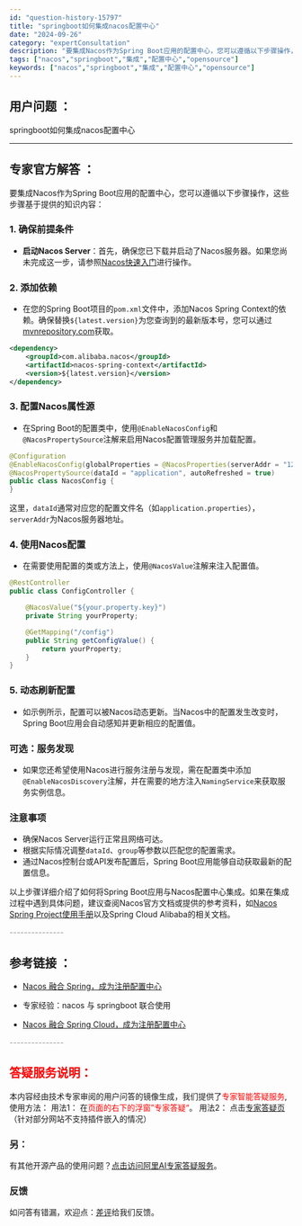 ```yaml
---
id: "question-history-15797"
title: "springboot如何集成nacos配置中心"
date: "2024-09-26"
category: "expertConsultation"
description: "要集成Nacos作为Spring Boot应用的配置中心，您可以遵循以下步骤操作，这些步骤基于提供的知识内容：### 1. 确保前提条件- **启动Nacos Server**：首先，确保您已下载并启动了Nacos服务器。如果您尚未完成这一步，请参照[Nacos快速入门](../quickstart"
tags: ["nacos","springboot","集成","配置中心","opensource"]
keywords: ["nacos","springboot","集成","配置中心","opensource"]
---
```


## 用户问题 ： 
 springboot如何集成nacos配置中心  

---------------
## 专家官方解答 ：

要集成Nacos作为Spring Boot应用的配置中心，您可以遵循以下步骤操作，这些步骤基于提供的知识内容：

### 1. 确保前提条件
- **启动Nacos Server**：首先，确保您已下载并启动了Nacos服务器。如果您尚未完成这一步，请参照[Nacos快速入门](../quickstart/quick-start.md)进行操作。

### 2. 添加依赖
- 在您的Spring Boot项目的`pom.xml`文件中，添加Nacos Spring Context的依赖。确保替换`${latest.version}`为您查询到的最新版本号，您可以通过[mvnrepository.com](https://mvnrepository.com/artifact/com.alibaba.nacos/nacos-spring-context)获取。

```xml
<dependency>
    <groupId>com.alibaba.nacos</groupId>
    <artifactId>nacos-spring-context</artifactId>
    <version>${latest.version}</version>
</dependency>
```

### 3. 配置Nacos属性源
- 在Spring Boot的配置类中，使用`@EnableNacosConfig`和`@NacosPropertySource`注解来启用Nacos配置管理服务并加载配置。

```java
@Configuration
@EnableNacosConfig(globalProperties = @NacosProperties(serverAddr = "127.0.0.1:8848"))
@NacosPropertySource(dataId = "application", autoRefreshed = true)
public class NacosConfig {
}
```
这里，`dataId`通常对应您的配置文件名（如`application.properties`），`serverAddr`为Nacos服务器地址。

### 4. 使用Nacos配置
- 在需要使用配置的类或方法上，使用`@NacosValue`注解来注入配置值。

```java
@RestController
public class ConfigController {

    @NacosValue("${your.property.key}")
    private String yourProperty;

    @GetMapping("/config")
    public String getConfigValue() {
        return yourProperty;
    }
}
```

### 5. 动态刷新配置
- 如示例所示，配置可以被Nacos动态更新。当Nacos中的配置发生改变时，Spring Boot应用会自动感知并更新相应的配置值。

### 可选：服务发现
- 如果您还希望使用Nacos进行服务注册与发现，需在配置类中添加`@EnableNacosDiscovery`注解，并在需要的地方注入`NamingService`来获取服务实例信息。

### 注意事项
- 确保Nacos Server运行正常且网络可达。
- 根据实际情况调整`dataId`、`group`等参数以匹配您的配置需求。
- 通过Nacos控制台或API发布配置后，Spring Boot应用能够自动获取最新的配置信息。

以上步骤详细介绍了如何将Spring Boot应用与Nacos配置中心集成。如果在集成过程中遇到具体问题，建议查阅Nacos官方文档或提供的参考资料，如[Nacos Spring Project使用手册](https://github.com/nacos-group/nacos-spring-project/wiki/Nacos-Spring-Project-0.3.1-%E6%96%B0%E5%8A%9F%E8%83%BD%E4%BD%BF%E7%94%A8%E6%89%8B%E5%86%8C)以及Spring Cloud Alibaba的相关文档。


<font color="#949494">---------------</font> 


## 参考链接 ：

* [Nacos 融合 Spring，成为注册配置中心](https://nacos.io/docs/latest/ecology/use-nacos-with-spring)
 
 * 专家经验：nacos 与 springboot 联合使用 
 
 * [Nacos 融合 Spring Cloud，成为注册配置中心](https://nacos.io/docs/latest/ecology/use-nacos-with-spring-cloud)


 <font color="#949494">---------------</font> 
 


## <font color="#FF0000">答疑服务说明：</font> 

本内容经由技术专家审阅的用户问答的镜像生成，我们提供了<font color="#FF0000">专家智能答疑服务</font>,使用方法：
用法1： 在<font color="#FF0000">页面的右下的浮窗”专家答疑“</font>。
用法2： 点击[专家答疑页](https://answer.opensource.alibaba.com/docs/intro)（针对部分网站不支持插件嵌入的情况）
### 另：


有其他开源产品的使用问题？[点击访问阿里AI专家答疑服务](https://answer.opensource.alibaba.com/docs/intro)。
### 反馈
如问答有错漏，欢迎点：[差评](https://ai.nacos.io/user/feedbackByEnhancerGradePOJOID?enhancerGradePOJOId=15807)给我们反馈。
